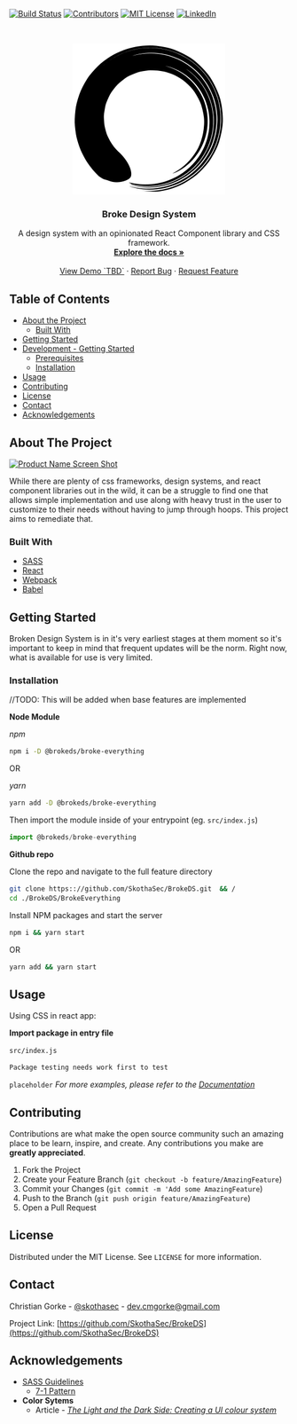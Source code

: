 <!--
*** Thanks for checking out this README Template. If you have a suggestion that would
*** make this better please fork the repo and create a pull request or simple open
*** an issue with the tag "enhancement".
*** Thanks again! Now go create something AMAZING! :D
-->





<!-- PROJECT SHIELDS -->
[![Build Status][build-shield]]()
[![Contributors][contributors-shield]]()
[![MIT License][license-shield]][license-url]
[![LinkedIn][linkedin-shield]][linkedin-url]



<!-- PROJECT LOGO -->
<br />
<p align="center">
  <a href="https://github.com/SkothaSec/BrokeDS/tree/master/BrokeEverything">
    <img src="BrokeEverything/src/assets/images/logo.svg" alt="Logo">
  </a>

  <h3 align="center">Broke Design System</h3>

  <p align="center">
    A design system with an opinionated React Component library and CSS framework.
    <br />
    <a href="https://github.com/SkothaSec/BrokeDS/tree/master/BrokeEverything"><strong>Explore the docs »</strong></a>
    <br />
    <br />
    <a href="https://github.com/SkothaSec/BrokeDS">View Demo `TBD`</a>
    ·
    <a href="https://github.com/SkothaSec/BrokeDS/issues">Report Bug</a>
    ·
    <a href="https://github.com/SkothaSec/BrokeDS/issues">Request Feature</a>
  </p>
</p>



<!-- TABLE OF CONTENTS -->
## Table of Contents

* [About the Project](#about-the-project)
  * [Built With](#built-with)
* [Getting Started](#getting-started)
* [Development - Getting Started](#development-getting-started)
  * [Prerequisites](#prerequisites)
  * [Installation](#installation)
* [Usage](#usage)
* [Contributing](#contributing)
* [License](#license)
* [Contact](#contact)
* [Acknowledgements](#acknowledgements)



<!-- ABOUT THE PROJECT -->
## About The Project

[![Product Name Screen Shot][product-screenshot]](https://example.com) <!--Eventually needs to be updated-->

While there are plenty of css frameworks, design systems, and react component libraries out in the wild, it can be a struggle to find one that allows simple implementation and use along with heavy trust in the user to customize to their needs without having to jump through hoops. This project aims to remediate that.

### Built With

* [SASS](https://sass.com) 
* [React](https://reactjs.org)
* [Webpack](https://webpackjs.com)
* [Babel](https://babeljs.com)


<!-- GETTING STARTED -->
## Getting Started

Broken Design System is in it's very earliest stages at them moment so it's important to keep in mind that frequent updates will be the norm. Right now, what is available for use is very limited.

### Installation
//TODO: This will be added when base features are implemented

**Node Module**

_npm_
```sh
npm i -D @brokeds/broke-everything
```

OR

_yarn_
```sh
yarn add -D @brokeds/broke-everything
```

Then import the module inside of your entrypoint (eg. `src/index.js`)
```js
import @brokeds/broke-everything
```


**Github repo**

Clone the repo and navigate to the full feature directory

```sh
git clone https:://github.com/SkothaSec/BrokeDS.git  && /
cd ./BrokeDS/BrokeEverything
```


Install NPM packages and start the server

```sh
npm i && yarn start
```

OR

```sh
yarn add && yarn start
```


<!-- USAGE EXAMPLES -->
## Usage

Using CSS in react app:

**Import package in entry file**

`src/index.js`
```js
Package testing needs work first to test 
```




`placeholder` _For more examples, please refer to the [Documentation](https://example.com)_



<!-- CONTRIBUTING -->
## Contributing

Contributions are what make the open source community such an amazing place to be learn, inspire, and create. Any contributions you make are **greatly appreciated**.

1. Fork the Project
2. Create your Feature Branch (`git checkout -b feature/AmazingFeature`)
3. Commit your Changes (`git commit -m 'Add some AmazingFeature`)
4. Push to the Branch (`git push origin feature/AmazingFeature`)
5. Open a Pull Request



<!-- LICENSE -->
## License

Distributed under the MIT License. See `LICENSE` for more information.



<!-- CONTACT -->
## Contact

Christian Gorke - [@skothasec](https://twitter.com/skothasec) - dev.cmgorke@gmail.com

Project Link: [https://github.com/SkothaSec/BrokeDS](https://github.com/SkothaSec/BrokeDS)



<!-- ACKNOWLEDGEMENTS -->
## Acknowledgements
* [SASS Guidelines](https://sass-guidline.es/)
  * [7-1 Pattern](https://sass-guidelin.es/#the-7-1-pattern)
* **Color Sytems**
  * Article - [_The Light and the Dark Side: Creating a UI colour system_](https://uxdesign.cc/the-light-and-the-dark-side-creating-a-ui-colour-system-in-3-steps-41818c5bdb60)





<!-- MARKDOWN LINKS & IMAGES -->
[build-shield]: https://img.shields.io/badge/build-passing-brightgreen.svg?style=flat-square
[contributors-shield]: https://img.shields.io/badge/contributors-1-orange.svg?style=flat-square
[license-shield]: https://img.shields.io/badge/license-MIT-blue.svg?style=flat-square
[license-url]: https://choosealicense.com/licenses/mit
[linkedin-shield]: https://img.shields.io/badge/-LinkedIn-black.svg?style=flat-square&logo=linkedin&colorB=555
[linkedin-url]: https://linkedin.com/in/cmgorke
[product-screenshot]: https://raw.githubusercontent.com/othneildrew/Best-README-Template/master/screenshot.png